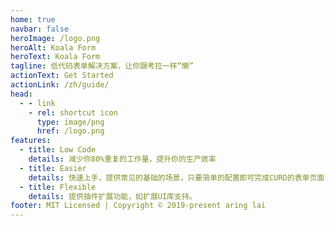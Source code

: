 ```yaml
---
home: true
navbar: false
heroImage: /logo.png
heroAlt: Koala Form
heroText: Koala Form
tagline: 低代码表单解决方案，让你跟考拉一样“懒”
actionText: Get Started
actionLink: /zh/guide/
head:
  - - link
    - rel: shortcut icon
      type: image/png
      href: /logo.png
features:
  - title: Low Code
    details: 减少你80%重复的工作量，提升你的生产效率
  - title: Easier
    details: 快速上手，提供常见的基础的场景，只要简单的配置即可完成CURD的表单页面
  - title: Flexible
    details: 提供插件扩展功能，如扩展UI库支持。
footer: MIT Licensed | Copyright © 2019-present aring lai
---
```

<!-- <h3 style="text-align: center;">KoalaForm 原理架构图</h3>
<img src="/KoalaForm.png"/> -->